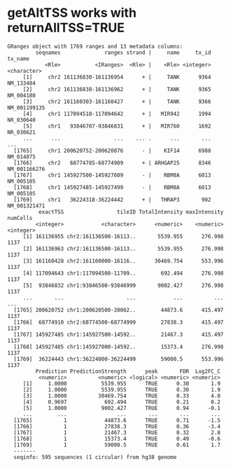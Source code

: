 # getAltTSS works with returnAllTSS=TRUE

    GRanges object with 1769 ranges and 13 metadata columns:
             seqnames              ranges strand |     name     tx_id      tx_name
                <Rle>           <IRanges>  <Rle> |    <Rle> <integer>  <character>
         [1]     chr2 161136830-161136954      + |     TANK      9364    NM_133484
         [2]     chr2 161136838-161136962      + |     TANK      9365    NM_004180
         [3]     chr2 161160303-161160427      + |     TANK      9366 NM_001199135
         [4]     chr1 117094518-117094642      + |   MIR942      1994    NR_030640
         [5]     chr1   93846707-93846831      + |   MIR760      1692    NR_030621
         ...      ...                 ...    ... .      ...       ...          ...
      [1765]     chr1 200620752-200620876      - |    KIF14      6988    NM_014875
      [1766]     chr2   68774785-68774909      + | ARHGAP25      8346 NM_001166276
      [1767]     chr1 145927500-145927609      - |    RBM8A      6013    NM_005105
      [1768]     chr1 145927485-145927499      - |    RBM8A      6013    NM_005105
      [1769]     chr1   36224318-36224442      + |   THRAP3       902 NM_001321471
              exactTSS                 tileID TotalIntensity maxIntensity  numCells
             <integer>            <character>      <numeric>    <numeric> <integer>
         [1] 161136955 chr2:161136500-16113..       5539.955      276.998      1137
         [2] 161136963 chr2:161136500-16113..       5539.955      276.998      1137
         [3] 161160428 chr2:161160000-16116..      30469.754      553.996      1137
         [4] 117094643 chr1:117094500-11709..        692.494      276.998      1137
         [5]  93846832 chr1:93846500-93846999       9002.427      276.998      1137
         ...       ...                    ...            ...          ...       ...
      [1765] 200620752 chr1:200620500-20062..        44873.6      415.497      1137
      [1766]  68774910 chr2:68774500-68774999        27838.3      415.497      1137
      [1767] 145927485 chr1:145927500-14592..        21467.3      415.497      1137
      [1768] 145927485 chr1:145927000-14592..        15373.4      276.998      1137
      [1769]  36224443 chr1:36224000-36224499        59000.5      553.996      1137
             Prediction PredictionStrength      peak       FDR  Log2FC_C
              <numeric>          <numeric> <logical> <numeric> <numeric>
         [1]     1.0000           5539.955      TRUE      0.30       1.9
         [2]     1.0000           5539.955      TRUE      0.30       1.9
         [3]     1.0000          30469.754      TRUE      0.33       4.0
         [4]     0.9697            692.494      TRUE      0.21       0.2
         [5]     1.0000           9002.427      TRUE      0.94      -0.1
         ...        ...                ...       ...       ...       ...
      [1765]          1            44873.6      TRUE      0.71      -1.5
      [1766]          1            27838.3      TRUE      0.36      -3.4
      [1767]          1            21467.3      TRUE      0.32       2.8
      [1768]          1            15373.4      TRUE      0.49      -0.6
      [1769]          1            59000.5      TRUE      0.61       1.7
      -------
      seqinfo: 595 sequences (1 circular) from hg38 genome

